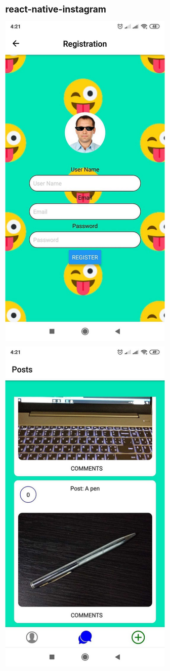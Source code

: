 # react-native-instagram

![alt text](https://github.com/gennadiy123/react-native-instagram/blob/master/image/11.jpg?raw=true)

![alt text](https://github.com/gennadiy123/react-native-instagram/blob/master/image/22.jpg?raw=true)
